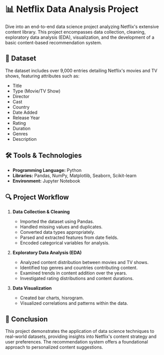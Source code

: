 
# 📊 Netflix Data Analysis Project

Dive into an end-to-end data science project analyzing Netflix's extensive content library. This project encompasses data collection, cleaning, exploratory data analysis (EDA), visualization, and the development of a basic content-based recommendation system.

## 📁 Dataset

The dataset includes over 9,000 entries detailing Netflix's movies and TV shows, featuring attributes such as:

* Title
* Type (Movie/TV Show)
* Director
* Cast
* Country
* Date Added
* Release Year
* Rating
* Duration
* Genres
* Description

## 🛠 Tools & Technologies

* **Programming Language:** Python
* **Libraries:** Pandas, NumPy, Matplotlib, Seaborn, Scikit-learn
* **Environment:** Jupyter Notebook

## 🔍 Project Workflow

1. **Data Collection & Cleaning**

   * Imported the dataset using Pandas.
   * Handled missing values and duplicates.
   * Converted data types appropriately.
   * Parsed and extracted features from date fields.
   * Encoded categorical variables for analysis.

2. **Exploratory Data Analysis (EDA)**

   * Analyzed content distribution between movies and TV shows.
   * Identified top genres and countries contributing content.
   * Examined trends in content addition over the years.
   * Investigated rating distributions and content durations.

3. **Data Visualization**

   * Created bar charts, hisrogram.
   * Visualized correlations and patterns within the data.


## 📌 Conclusion

This project demonstrates the application of data science techniques to real-world datasets, providing insights into Netflix's content strategy and user preferences. The recommendation system offers a foundational approach to personalized content suggestions.
